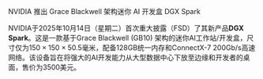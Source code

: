 NVIDIA 推出 Grace Blackwell 架构迷你 AI 开发盒 DGX Spark

NVIDIA于2025年10月14日（星期二）首次重大披露（FSD）了其新产品**DGX Spark**。这是一款基于Grace Blackwell (GB10) 架构的迷你AI工作站/开发盒，尺寸仅为$150 \times 150 \times 50.5$毫米，配备128GB统一内存和ConnectX-7 200Gb/s高速网络。该设备旨在将强大的AI开发能力从大型数据中心下放至边缘和开发者的桌面，售价为3500美元。

